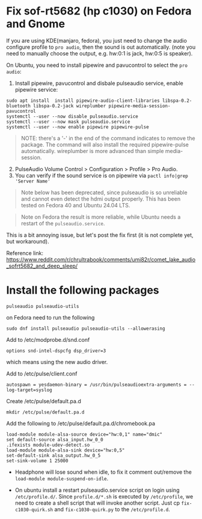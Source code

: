 # Fix sof-rt5682 (hp c1030) on Fedora and Gnome

If you are using KDE(manjaro, fedora), you just need to change the audio configure profile to `pro audio`, then the sound is out automatically. (note you need to manually choose the output, e.g. hw:0:1 is jack, hw:0:5 is speaker).

On Ubuntu, you need to install pipewire and pavucontrol to select the `pro audio`:
1. Install pipewire, pavucontrol and disbale pulseaudio service, enable pipewire service:
```
sudo apt install  install pipewire-audio-client-libraries libspa-0.2-bluetooth libspa-0.2-jack wireplumber pipewire-media-session- pavucontrol
systemctl --user --now disable pulseaudio.service
systemctl --user --now mask pulseaudio.service
systemctl --user --now enable pipewire pipewire-pulse
```
> NOTE: there's a '-' in the end of the command indicates to remove the package. The command will also install the required pipewire-pulse automatically. wireplumber is more advanced than simple media-session.
2. PulseAudio Volume Control > Configuration > Profile > Pro Audio.
3. You can verify if the sound service is on pipewire via `pactl info|grep 'Server Name'`



> Note below has been deprecated, since pulseaudio is so unreliable and cannot even detect the hdmi output properly.
This has been tested on Fedora 40 and Ubuntu 24.04 LTS.

> Note on Fedora the result is more reliable, while Ubuntu needs a restart of the `pulseaudio.service`.

This is a bit annoying issue, but let's post the fix first (it is not complete yet, but workaround).

Reference link: https://www.reddit.com/r/chrultrabook/comments/umi82r/comet_lake_audio_sofrt5682_and_deep_sleep/

# Install the following packages
```
pulseaudio pulseaudio-utils
```
on Fedora need to run the following
```
sudo dnf install pulseaudio pulseaudio-utils --allowerasing
```
Add to /etc/modprobe.d/snd.conf
```
options snd-intel-dspcfg dsp_driver=3
```
which means using the new audio driver.

Add to /etc/pulse/client.conf
```
autospawn = yesdaemon-binary = /usr/bin/pulseaudioextra-arguments = --log-target=syslog
```
 Create /etc/pulse/default.pa.d
```
mkdir /etc/pulse/default.pa.d
```
Add the following to /etc/pulse/default.pa.d/chromebook.pa
```
load-module module-alsa-source device="hw:0,1" name="dmic"
set default-source alsa_input.hw_0_0
.ifexists module-udev-detect.so
load-module module-alsa-sink device="hw:0,5"
set-default-sink alsa_output.hw_0_5
set-sink-volume 1 25000
```

- Headphone will lose sound when idle, to fix it comment out/remove the `load-module module-suspend-on-idle`.

- On ubuntu install a restart pulseaudio.service script on login using `/etc/profile.d/`. Since `profile.d/*.sh` is executed by `/etc/profile`, we need to create a shell script that will invoke another script. Just cp `fix-c1030-quirk.sh` and `fix-c1030-quirk.py` to the `/etc/profile.d`.
